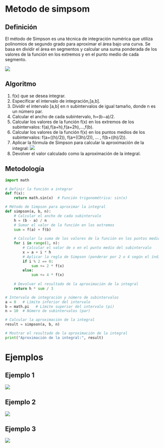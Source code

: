 # Metodo de simpsom
## Definición
El método de Simpson es una técnica de integración numérica que utiliza polinomios de segundo grado para aproximar el área bajo una curva. Se basa en dividir el área en segmentos y calcular una suma ponderada de los valores de la función en los extremos y en el punto medio de cada segmento.

![](https://github.com/Mexta46/Metodos_Numericos_Tema4/blob/main/Imagenes/simpson1.png)
## Algoritmo
1. f(x) que se desea integrar.
2. Especificar el intervalo de integración,[a,b].
3. Dividir el intervalo [a,b] en n subintervalos de igual tamaño, donde n es un número par.
4. Calcular el ancho de cada subintervalo, h=(b−a)/2.
5. Calcular los valores de la función f(x) en los extremos de los subintervalos: f(a),f(a+h),f(a+2h),…,f(b).
6. Calcular los valores de la función f(x) en los puntos medios de los subintervalos: f(a+((h)/2)), f(a+((3h)/2)), ... , f(b+((h)/2)).
7. Aplicar la fórmula de Simpson para calcular la aproximación de la integral:
![](https://github.com/Mexta46/Metodos_Numericos_Tema4/blob/main/Imagenes/simpson2.png)
8. Devolver el valor calculado como la aproximación de la integral.


## Metodología 

```python
import math

# Definir la función a integrar
def f(x):
    return math.sin(x)  # Función trigonométrica: sin(x)

# Método de Simpson para aproximar la integral
def simpson(a, b, n):
    # Calcular el ancho de cada subintervalo
    h = (b - a) / n
    # Sumar el valor de la función en los extremos
    sum = f(a) + f(b)
    
    # Calcular la suma de los valores de la función en los puntos medios
    for i in range(1, n):
        # Calcular el valor de x en el punto medio del subintervalo
        x = a + i * h
        # Aplicar la regla de Simpson (ponderar por 2 o 4 según el índice)
        if i % 2 == 0:
            sum += 2 * f(x)
        else:
            sum += 4 * f(x)
    
    # Devolver el resultado de la aproximación de la integral
    return h * sum / 3

# Intervalo de integración y número de subintervalos
a = 0   # Límite inferior del intervalo
b = math.pi   # Límite superior del intervalo (pi)
n = 10  # Número de subintervalos (par)

# Calcular la aproximación de la integral
result = simpson(a, b, n)

# Mostrar el resultado de la aproximación de la integral
print("Aproximación de la integral:", result)
```

# Ejemplos

## Ejemplo 1
![](https://github.com/Mexta46/Metodos_Numericos_Tema4/blob/main/Imagenes/simpson3.png)
## Ejemplo 2
![](https://github.com/Mexta46/Metodos_Numericos_Tema4/blob/main/Imagenes/simpson4.png)
## Ejemplo 3
![](https://github.com/Mexta46/Metodos_Numericos_Tema4/blob/main/Imagenes/simpson5.png)

